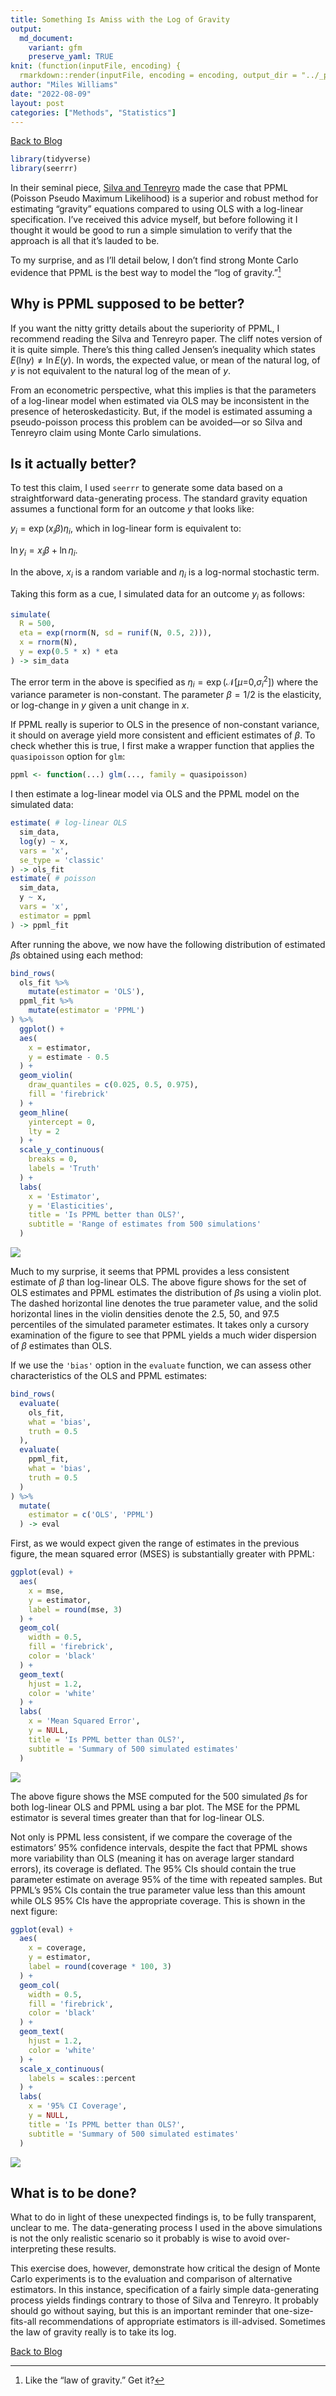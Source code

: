 ```yaml
---
title: Something Is Amiss with the Log of Gravity
output:
  md_document:
    variant: gfm
    preserve_yaml: TRUE
knit: (function(inputFile, encoding) {
  rmarkdown::render(inputFile, encoding = encoding, output_dir = "../_posts") })
author: "Miles Williams"
date: "2022-08-09"
layout: post
categories: ["Methods", "Statistics"]
---
```


[Back to Blog](https://milesdwilliams15.github.io/blog/)

``` r
library(tidyverse)
library(seerrr)
```

In their seminal piece, [Silva and
Tenreyro](https://watermark.silverchair.com/rest.88.4.641.pdf?token=AQECAHi208BE49Ooan9kkhW_Ercy7Dm3ZL_9Cf3qfKAc485ysgAAAsswggLHBgkqhkiG9w0BBwagggK4MIICtAIBADCCAq0GCSqGSIb3DQEHATAeBglghkgBZQMEAS4wEQQM4AkyFYMX007IPwovAgEQgIICfmnuft6WdTLZ4_hg_fvVVG6ktRJtcQfFOrHezpYRw0ZvOr2-AmB_7_NKU_taxTRPf3J0qJMYYM3g0NIPyIkFLWpzdOHcbi_8_yrLU7He-SofRjfbAReBHhevZmabzjOdCcRu8ov370TXu6VRagm_wdhpTPxX-C53hI6LuHkDgEdTmSOSc4lNYaVY1kruApSLP43g1aj7XzUK0Wnj3M5tcjTP_gNNV0DWT2gRH6CIdn_QjtxBBs_Zm_2nkcnnfy6hUi5Y5somCIm4rcQRuVZuqgw-533TifDGLRcHWP814EHCo39XldLwZbyLhzQi6pssLfLpL5-ZvN_J0vKke_y-UqnL38ZWr7qFtcLq8gVPe6Nq3-jvmFHZvD4fLxKDRhPOy19obXXkzI2yS5-aobbeWwzczwzSRypopoV2XUCTngDg28JVvm3LlgaxjoqHCc3jG-Cd7tpwFNQagSUbrI_2ValttY8GUmBbWUcUdPVF3MgBIAUD-x3Q0sP3QbF38kcrVKCVj5Yib659jSYbsGbBapeP-YnNr-JsnPo16xiNFg2e6LAmeepx35rph7-6zDFOIUrmCKfLvizw4VB-GDHqNpovRaRzpUQkB2Rbhj8gmpzCYryHC7pEq4vD9p44TBdRXUNS7nDuwGqQD0rK9QLhEe8sK8DtpyWX6KgRYHnJ_6EdQbxWPgNOKzKuiedCX78ZqiZMkDl9_mLuN3JieXCP6IQAXeo5-Kbs2Z2PtJ7eFzubdgyg8ELGJ70-yjYEwg6KyvDJAfskfPWtIDgJTkBHqYWcXI9HDVvEFFVAT9HJT5-ElRnEtCM5blXVC3HRuzh3JZtejTFZ2JuIMEsG0f5n)
made the case that PPML (Poisson Pseudo Maximum Likelihood) is a
superior and robust method for estimating “gravity” equations compared
to using OLS with a log-linear specification. I’ve received this advice
myself, but before following it I thought it would be good to run a
simple simulation to verify that the approach is all that it’s lauded to
be.

To my surprise, and as I’ll detail below, I don’t find strong Monte
Carlo evidence that PPML is the best way to model the “log of
gravity.”[^1]

## Why is PPML supposed to be better?

If you want the nitty gritty details about the superiority of PPML, I
recommend reading the Silva and Tenreyro paper. The cliff notes version
of it is quite simple. There’s this thing called Jensen’s inequality
which states *E*(ln*y*) ≠ ln *E*(*y*). In words, the expected value, or
mean of the natural log, of *y* is not equivalent to the natural log of
the mean of *y*.

From an econometric perspective, what this implies is that the
parameters of a log-linear model when estimated via OLS may be
inconsistent in the presence of heteroskedasticity. But, if the model is
estimated assuming a pseudo-poisson process this problem can be
avoided—or so Silva and Tenreyro claim using Monte Carlo simulations.

## Is it actually better?

To test this claim, I used `seerrr` to generate some data based on a
straightforward data-generating process. The standard gravity equation
assumes a functional form for an outcome *y* that looks like:

*y*<sub>*i*</sub> = exp (*x*<sub>*i*</sub>*β*)*η*<sub>*i*</sub>,
which in log-linear form is equivalent to:

ln *y*<sub>*i*</sub> = *x*<sub>*i*</sub>*β* + ln *η*<sub>*i*</sub>.

In the above, *x*<sub>*i*</sub> is a random variable and
*η*<sub>*i*</sub> is a log-normal stochastic term.

Taking this form as a cue, I simulated data for an outcome
*y*<sub>*i*</sub> as follows:

``` r
simulate(
  R = 500,
  eta = exp(rnorm(N, sd = runif(N, 0.5, 2))),
  x = rnorm(N),
  y = exp(0.5 * x) * eta
) -> sim_data
```

The error term in the above is specified as
*η*<sub>*i*</sub> = exp (𝒩\[*μ*=0,*σ*<sub>*i*</sub><sup>2</sup>\]) where
the variance parameter is non-constant. The parameter *β* = 1/2 is the
elasticity, or log-change in *y* given a unit change in *x*.

If PPML really is superior to OLS in the presence of non-constant
variance, it should on average yield more consistent and efficient
estimates of *β*. To check whether this is true, I first make a wrapper
function that applies the `quasipoisson` option for `glm`:

``` r
ppml <- function(...) glm(..., family = quasipoisson)
```

I then estimate a log-linear model via OLS and the PPML model on the
simulated data:

``` r
estimate( # log-linear OLS
  sim_data,
  log(y) ~ x,
  vars = 'x',
  se_type = 'classic'
) -> ols_fit
estimate( # poisson
  sim_data,
  y ~ x,
  vars = 'x',
  estimator = ppml
) -> ppml_fit
```

After running the above, we now have the following distribution of
estimated *β*s obtained using each method:

``` r
bind_rows(
  ols_fit %>% 
    mutate(estimator = 'OLS'),
  ppml_fit %>%
    mutate(estimator = 'PPML')
) %>%
  ggplot() +
  aes(
    x = estimator,
    y = estimate - 0.5
  ) +
  geom_violin(
    draw_quantiles = c(0.025, 0.5, 0.975),
    fill = 'firebrick'
  ) +
  geom_hline(
    yintercept = 0,
    lty = 2
  ) +
  scale_y_continuous(
    breaks = 0,
    labels = 'Truth'
  ) +
  labs(
    x = 'Estimator',
    y = 'Elasticities',
    title = 'Is PPML better than OLS?',
    subtitle = 'Range of estimates from 500 simulations'
  )
```

![](/assets/images/2022-08-09/unnamed-chunk-5-1.png)<!-- -->

Much to my surprise, it seems that PPML provides a less consistent
estimate of *β* than log-linear OLS. The above figure shows for the set
of OLS estimates and PPML estimates the distribution of *β*s using a
violin plot. The dashed horizontal line denotes the true parameter
value, and the solid horizontal lines in the violin densities denote the
2.5, 50, and 97.5 percentiles of the simulated parameter estimates. It
takes only a cursory examination of the figure to see that PPML yields a
much wider dispersion of *β* estimates than OLS.

If we use the `'bias'` option in the `evaluate` function, we can assess
other characteristics of the OLS and PPML estimates:

``` r
bind_rows(
  evaluate(
    ols_fit, 
    what = 'bias',
    truth = 0.5
  ),
  evaluate(
    ppml_fit,
    what = 'bias',
    truth = 0.5
  )
) %>%
  mutate(
    estimator = c('OLS', 'PPML')
  ) -> eval
```

First, as we would expect given the range of estimates in the previous
figure, the mean squared error (MSES) is substantially greater with
PPML:

``` r
ggplot(eval) +
  aes(
    x = mse,
    y = estimator,
    label = round(mse, 3)
  ) +
  geom_col(
    width = 0.5,
    fill = 'firebrick',
    color = 'black'
  ) +
  geom_text(
    hjust = 1.2,
    color = 'white'
  ) +
  labs(
    x = 'Mean Squared Error',
    y = NULL,
    title = 'Is PPML better than OLS?',
    subtitle = 'Summary of 500 simulated estimates'
  )
```

![](/assets/images/2022-08-09/unnamed-chunk-7-1.png)<!-- -->

The above figure shows the MSE computed for the 500 simulated *β*s for
both log-linear OLS and PPML using a bar plot. The MSE for the PPML
estimator is several times greater than that for log-linear OLS.

Not only is PPML less consistent, if we compare the coverage of the
estimators’ 95% confidence intervals, despite the fact that PPML shows
more variability than OLS (meaning it has on average larger standard
errors), its coverage is deflated. The 95% CIs should contain the true
parameter estimate on average 95% of the time with repeated samples. But
PPML’s 95% CIs contain the true parameter value less than this amount
while OLS 95% CIs have the appropriate coverage. This is shown in the
next figure:

``` r
ggplot(eval) +
  aes(
    x = coverage,
    y = estimator,
    label = round(coverage * 100, 3)
  ) +
  geom_col(
    width = 0.5,
    fill = 'firebrick',
    color = 'black'
  ) +
  geom_text(
    hjust = 1.2,
    color = 'white'
  ) +
  scale_x_continuous(
    labels = scales::percent
  ) +
  labs(
    x = '95% CI Coverage',
    y = NULL,
    title = 'Is PPML better than OLS?',
    subtitle = 'Summary of 500 simulated estimates'
  )
```

![](/assets/images/2022-08-09/unnamed-chunk-8-1.png)<!-- -->

## What is to be done?

What to do in light of these unexpected findings is, to be fully
transparent, unclear to me. The data-generating process I used in the
above simulations is not the only realistic scenario so it probably is
wise to avoid over-interpreting these results.

This exercise does, however, demonstrate how critical the design of
Monte Carlo experiments is to the evaluation and comparison of
alternative estimators. In this instance, specification of a fairly
simple data-generating process yields findings contrary to those of
Silva and Tenreyro. It probably should go without saying, but this is an
important reminder that one-size-fits-all recommendations of appropriate
estimators is ill-advised. Sometimes the law of gravity really is to
take its log.

[Back to Blog](https://milesdwilliams15.github.io/blog/)

[^1]: Like the “law of gravity.” Get it?

